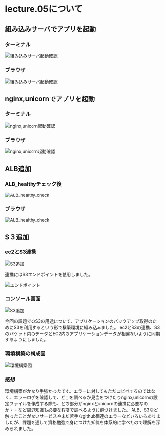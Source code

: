 # lecture.05について

## 組み込みサーバでアプリを起動

### ターミナル
![組み込みサーバ起動確認](images/kumikomi_terminal.png)

### ブラウザ
![組み込みサーバ起動確認](images/kumikomi.png)

## nginx,unicornでアプリを起動

### ターミナル
![nginx,unicorn起動確認](images/nginx,unicorn_terminal.png)

### ブラウザ
![nginx,unicorn起動確認](images/nginx,unicorn.png)


## ALB追加

### ALB_healthyチェック後
![ALB_healthy_check](images/ALB_healthy.png)

### ブラウザ
![ALB_healthy_check](images/ALB.png)

## S３追加

### ec2とS3連携
![S3追加](images/ec2,S3_terminal.png)

連携にはS3エンドポイントを使用しました。

![エンドポイント](images/VPC_endpoint.png)

### コンソール画面
![S3追加](images/S3.png)

今回の課題でのS3の用途について、アプリケーションのバックアップ取得のためにS3を利用するという形で構築環境に組み込みました。
ec2とS3の連携、S3のバケット内のデータとEC2内のアプリケーションデータが相違ないように同期するようにしました。


### 環境構築の構成図
![環境構築図](images/aws_kouseizu.drawio.png)

### 感想
環境構築がかなり手強かったです。エラーに対してもただコピペするのではなく、エラーログを確認して、どこを調べるか見当をつけたりnginx,unicornの設定ファイルを作成する際も、どの部分がnginxとunicornの連携に必要なのか・・など周辺知識も必要な程度で調べるように癖づけました。
ALB、S3など触ったことがないサービスや未だ苦手なgithub関連のエラーなどいろいろありましたが、課題を通して資格勉強で身につけた知識を体系的に学べたので理解を深められました。